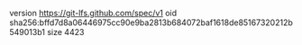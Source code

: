 version https://git-lfs.github.com/spec/v1
oid sha256:bffd7d8a06446975cc90e9ba2813b684072baf1618de85167320212b549013b1
size 4423
